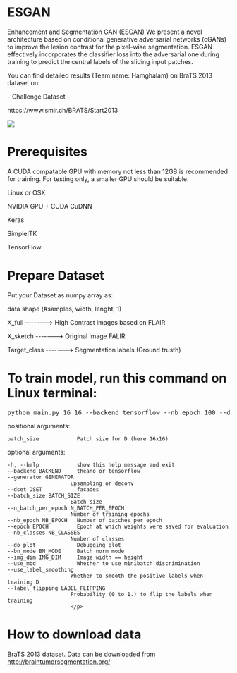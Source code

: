 # ESGAN
Enhancement and Segmentation GAN (ESGAN)
We present a novel architecture based on conditional generative adversarial networks (cGANs) to improve the lesion contrast for the pixel-wise segmentation. ESGAN effectively incorporates the classifier loss into the adversarial one during training to predict
the central labels of the sliding input patches.

You can find detailed results (Team name: Hamghalam) on BraTS 2013 dataset on:
<p> - Challenge Dataset - </p>
<p> https://www.smir.ch/BRATS/Start2013 </p>

![](https://github.com/hamghalam/ESGAN/blob/master/image.png)



# Prerequisites

<p> A CUDA compatable GPU with memory not less than 12GB is recommended for training. For testing only, a smaller GPU should be suitable. </p>
<p> Linux or OSX </p>
<p> NVIDIA GPU + CUDA CuDNN  </p> 
<p> Keras  </p>
<p> SimpleITK  </p>
<p> TensorFlow </p>


# Prepare Dataset
Put your Dataset as numpy array as:

<p> data shape (#samples, width, lenght, 1)  </p>

<p>  X_full       -------> High Contrast images based on FLAIR  </p>
<p>  X_sketch     -------> Original image FALIR                 </p>
<p>  Target_class -------> Segmentation labels (Ground trusth)  </p>


# To train model, run this command on Linux terminal:

<div class="highlight highlight-source-shell"><pre>
python main.py 16 16 --backend tensorflow --nb_epoch 100 --do_plot --generator deconv --n_batch_per_epoch 400
</pre></div>

<p>
  positional arguments:
    
    patch_size            Patch size for D (here 16x16)

optional arguments:

    -h, --help            show this help message and exit
    --backend BACKEND     theano or tensorflow
    --generator GENERATOR
                        upsampling or deconv
    --dset DSET           facades
    --batch_size BATCH_SIZE
                        Batch size
    --n_batch_per_epoch N_BATCH_PER_EPOCH
                        Number of training epochs
    --nb_epoch NB_EPOCH   Number of batches per epoch
    --epoch EPOCH         Epoch at which weights were saved for evaluation
    --nb_classes NB_CLASSES
                        Number of classes
    --do_plot             Debugging plot
    --bn_mode BN_MODE     Batch norm mode
    --img_dim IMG_DIM     Image width == height
    --use_mbd             Whether to use minibatch discrimination
    --use_label_smoothing
                        Whether to smooth the positive labels when training D
    --label_flipping LABEL_FLIPPING
                        Probability (0 to 1.) to flip the labels when training
                        </p>



# How to download data
BraTS 2013 dataset. Data can be downloaded from http://braintumorsegmentation.org/
